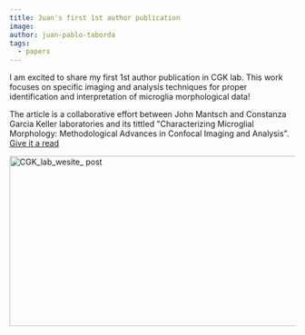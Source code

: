 ```yaml
---
title: Juan's first 1st author publication
image: 
author: juan-pablo-taborda
tags:
  - papers
---
```


<!-- excerpt start -->
I am excited to share my first 1st author publication in CGK lab. This work focuses on specific imaging and analysis techniques for proper identification and interpretation of microglia morphological data! 
<!-- excerpt end -->


The article is a collaborative effort between John Mantsch and Constanza Garcia Keller laboratories and its tittled "Characterizing Microglial Morphology: Methodological Advances in Confocal Imaging and Analysis". [Give it a read](https://www.mdpi.com/2073-4409/14/17/1354)

<img align="center"  width="600" height="300" alt="CGK_lab_wesite_ post" src="https://github.com/user-attachments/assets/b19555e4-6cfe-43f7-b6ac-4141b198f60f" />

